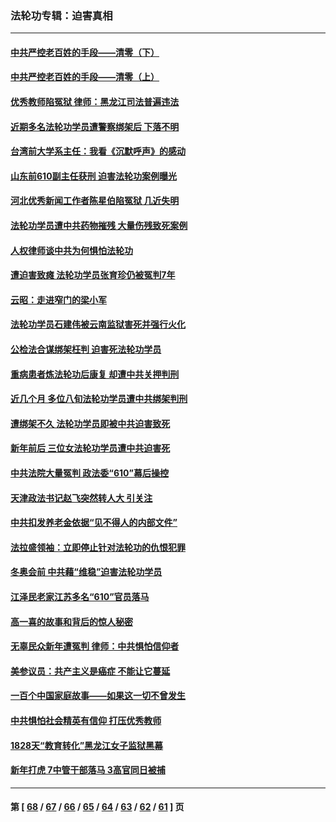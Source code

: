 ### 法轮功专辑：迫害真相
---
#### [中共严控老百姓的手段——清零（下）](../../pages/nf4379/n13628364.md?03110430) 
#### [中共严控老百姓的手段——清零（上）](../../pages/nf4379/n13623997.md?03110430) 
#### [优秀教师陷冤狱 律师：黑龙江司法普遍违法](../../pages/nf4379/n13619136.md?03110430) 
#### [近期多名法轮功学员遭警察绑架后 下落不明](../../pages/nf4379/n13616482.md?03110430) 
#### [台湾前大学系主任：我看《沉默呼声》的感动](../../pages/nf4379/n13616864.md?03110430) 
#### [山东前610副主任获刑 迫害法轮功案例曝光](../../pages/nf4379/n13613775.md?03110430) 
#### [河北优秀新闻工作者陈星伯陷冤狱 几近失明](../../pages/nf4379/n13611204.md?03110430) 
#### [法轮功学员遭中共药物摧残 大量伤残致死案例](../../pages/nf4379/n13604789.md?03110430) 
#### [人权律师谈中共为何惧怕法轮功](../../pages/nf4379/n13601990.md?03110430) 
#### [遭迫害致瘫 法轮功学员张育珍仍被冤判7年](../../pages/nf4379/n13565875.md?03110430) 
#### [云昭：走进窄门的梁小军](../../pages/nf4379/n13605425.md?03110430) 
#### [法轮功学员石建伟被云南监狱害死并强行火化](../../pages/nf4379/n13599603.md?03110430) 
#### [公检法合谋绑架枉判 迫害死法轮功学员](../../pages/nf4379/n13596338.md?03110430) 
#### [重病患者炼法轮功后康复 却遭中共关押判刑](../../pages/nf4379/n13593948.md?03110430) 
#### [近几个月 多位八旬法轮功学员遭中共绑架判刑](../../pages/nf4379/n13591671.md?03110430) 
#### [遭绑架不久 法轮功学员即被中共迫害致死](../../pages/nf4379/n13587121.md?03110430) 
#### [新年前后 三位女法轮功学员遭中共迫害死](../../pages/nf4379/n13584573.md?03110430) 
#### [中共法院大量冤判 政法委“610”幕后操控](../../pages/nf4379/n13578342.md?03110430) 
#### [天津政法书记赵飞突然转人大 引关注](../../pages/nf4379/n13578965.md?03110430) 
#### [中共扣发养老金依据“见不得人的内部文件”](../../pages/nf4379/n13576363.md?03110430) 
#### [法拉盛领袖：立即停止针对法轮功的仇恨犯罪](../../pages/nf4379/n13575222.md?03110430) 
#### [冬奥会前 中共藉“维稳”迫害法轮功学员](../../pages/nf4379/n13570533.md?03110430) 
#### [江泽民老家江苏多名“610”官员落马](../../pages/nf4379/n13572920.md?03110430) 
#### [高一喜的故事和背后的惊人秘密](../../pages/nf4379/n13572834.md?03110430) 
#### [无辜民众新年遭冤判 律师：中共惧怕信仰者](../../pages/nf4379/n13568691.md?03110430) 
#### [美参议员：共产主义是癌症 不能让它蔓延](../../pages/nf4379/n13569660.md?03110430) 
#### [一百个中国家庭故事——如果这一切不曾发生](../../pages/nf4379/n13531687.md?03110430) 
#### [中共惧怕社会精英有信仰 打压优秀教师](../../pages/nf4379/n13563192.md?03110430) 
#### [1828天“教育转化”黑龙江女子监狱黑幕](../../pages/nf4379/n13536804.md?03110430) 
#### [新年打虎 7中管干部落马 3高官同日被捕](../../pages/nf4379/n13560915.md?03110430) 

---
#### 第 [ [68](./68.md?03110430) / [67](./67.md?03110430) / [66](./66.md?03110430) / [65](./65.md?03110430) / [64](./64.md?03110430) / [63](./63.md?03110430) / [62](./62.md?03110430) / [61](./61.md?03110430) ] 页
